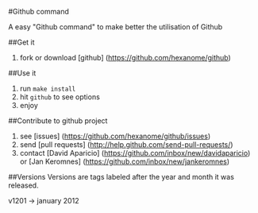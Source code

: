 #Github command

A easy "Github command" to make better the utilisation of Github

##Get it
1. fork or download [github] (https://github.com/hexanome/github)

##Use it
1. run `make install`
2. hit `github` to see options
3. enjoy

##Contribute to github project
1. see [issues] (https://github.com/hexanome/github/issues)
2. send [pull requests] (http://help.github.com/send-pull-requests/)
3. contact [David Aparicio] (https://github.com/inbox/new/davidaparicio) or [Jan
      Keromnes] (https://github.com/inbox/new/jankeromnes)

##Versions
Versions are tags labeled after the year and month it was released.

  v1201  → january 2012          
